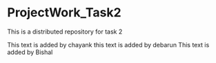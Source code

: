 # ProjectWork_Task2
This is a distributed repository for task 2

This text is added by chayank
this text is added by debarun
This text is added by Bishal
